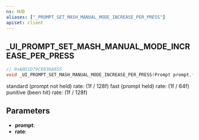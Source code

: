 ```yaml
---
ns: HUD
aliases: ["_PROMPT_SET_MASH_MANUAL_MODE_INCREASE_PER_PRESS"]
apiset: client
---
```

## _UI_PROMPT_SET_MASH_MANUAL_MODE_INCREASE_PER_PRESS

```c
// 0xA0D1D79C6036A855
void _UI_PROMPT_SET_MASH_MANUAL_MODE_INCREASE_PER_PRESS(Prompt prompt,float rate);
```

standard (prompt not held) rate: (1f / 128f)
fast (prompt held) rate: (1f / 64f)
punitive (been hit) rate: (1f / 128f)

## Parameters
* **prompt**:
* **rate**: